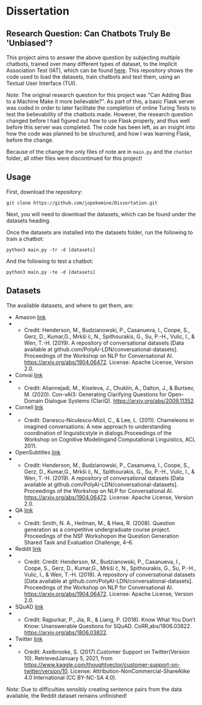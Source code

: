 # Dissertation
## Research Question: Can Chatbots Truly Be 'Unbiased'?

This project aims to answer the above question by subjecting multiple chatbots, trained over many different types of dataset, to the Implicit Association Test (IAT), which can be found [here](https://implicit.harvard.edu/implicit/). This repository shows the code used to load the datasets, train chatbots and test them, using an Textual User Interface (TUI).

*Note*: The original research question for this project was "Can Adding Bias to a Machine Make it more believable?". As part of this, a basic Flask server was coded in order to later facilitate the completion of online Turing Tests to test the believability of the chatbots made. However, the research question changed before I had figured out how to use Flask properly, and thus well before this server was completed. The code has been left, as an insight into how the code was planned to be structured, and how I was learning Flask, before the change.

Because of the change the only files of note are in `main.py` and the `chatbot` folder, all other files were discontinued for this project!

## Usage

First, download the repository:
```
git clone https://github.com/jopokemine/Dissertation.git
```

Next, you will need to download the datasets, which can be found under the datasets heading.

Once the datasets are installed into the datasets folder, run the following to train a chatbot:
```
python3 main.py -tr -d [datasets]
```
And the following to test a chatbot:
```
python3 main.py -te -d [datasets]
```

## Datasets
The available datasets, and where to get them, are:
- Amazon [link](https://github.com/PolyAI-LDN/conversational-datasets)
- - Credit: Henderson, M., Budzianowski, P., Casanueva, I., Coope, S., Gerz, D., Kumar,G., Mrkši ́c, N., Spithourakis, G., Su, P.-H., Vulic, I., & Wen, T.-H. (2019). A repository of conversational datasets [Data available at github.com/PolyAI-LDN/conversational-datasets]. Proceedings of the Workshop on NLP for Conversational AI. https://arxiv.org/abs/1904.06472. License: Apache License, Version 2.0.
- Convai [link](http://convai.io/2018/data/)
- - Credit: Aliannejadi, M., Kiseleva, J., Chuklin, A., Dalton, J., & Burtsev, M. (2020). Con-vAI3: Generating Clarifying Questions for Open-Domain Dialogue Systems (ClariQ). https://arxiv.org/abs/2009.11352.
- Cornell [link](https://www.cs.cornell.edu/~cristian/Cornell_Movie-Dialogs_Corpus.html)
- - Credit: Danescu-Niculescu-Mizil, C., & Lee, L. (2011). Chameleons in imagined conversations: A new approach to understanding coordination of linguisticstyle in dialogs.Proceedings of the Workshop on Cognitive Modelingand Computational Linguistics, ACL 2011.
- OpenSubtitles [link](https://github.com/PolyAI-LDN/conversational-datasets)
- - Credit: Henderson, M., Budzianowski, P., Casanueva, I., Coope, S., Gerz, D., Kumar,G., Mrkši ́c, N., Spithourakis, G., Su, P.-H., Vulic, I., & Wen, T.-H. (2019). A repository of conversational datasets [Data available at github.com/PolyAI-LDN/conversational-datasets]. Proceedings of the Workshop on NLP for Conversational AI. https://arxiv.org/abs/1904.06472. License: Apache License, Version 2.0.
- QA [link](http://www.cs.cmu.edu/~ark/QA-data/)
- - Credit: Smith, N. A., Heilman, M., & Hwa, R. (2008). Question generation as a competitive undergraduate course project. Proceedings of the NSF Workshopon the Question Generation Shared Task and Evaluation Challenge, 4–6.
- Reddit [link](https://github.com/PolyAI-LDN/conversational-datasets)
- - Credit: Credit: Henderson, M., Budzianowski, P., Casanueva, I., Coope, S., Gerz, D., Kumar,G., Mrkši ́c, N., Spithourakis, G., Su, P.-H., Vulic, I., & Wen, T.-H. (2019). A repository of conversational datasets [Data available at github.com/PolyAI-LDN/conversational-datasets]. Proceedings of the Workshop on NLP for Conversational AI. https://arxiv.org/abs/1904.06472. License: Apache License, Version 2.0.
- SQuAD [link](https://rajpurkar.github.io/SQuAD-explorer/)
- - Credit: Rajpurkar, P., Jia, R., & Liang, P. (2018). Know What You Don’t Know: Unanswerable Questions for SQuAD. CoRR,abs/1806.03822. https://arxiv.org/abs/1806.03822.
- Twitter [link](https://www.kaggle.com/thoughtvector/customer-support-on-twitter/version/10)
- - Credit: Axelbrooke, S. (2017).Customer Support on Twitter(Version 10). RetrievedJanuary 5, 2021, from https://www.kaggle.com/thoughtvector/customer-support-on-twitter/version/10. License: Attribution-NonCommercial-ShareAlike 4.0 International (CC BY-NC-SA 4.0).

*Note*: Due to difficulties sensibly creating sentence pairs from the data available, the Reddit dataset remains unfinished!
